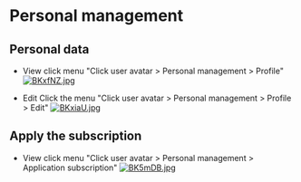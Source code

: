 # Personal management

## Personal data
* View click menu "Click user avatar > Personal management > Profile"
[![BKxfNZ.jpg](https://v1.ax1x.com/2022/10/14/BKxfNZ.jpg)](https://x.imgtu.com/i/BKxfNZ)

* Edit Click the menu "Click user avatar > Personal management > Profile > Edit"
[![BKxiaU.jpg](https://v1.ax1x.com/2022/10/14/BKxiaU.jpg)](https://x.imgtu.com/i/BKxiaU)

## Apply the subscription
* View click menu "Click user avatar > Personal management > Application subscription"
[![BK5mDB.jpg](https://v1.ax1x.com/2022/10/14/BK5mDB.jpg)](https://x.imgtu.com/i/BK5mDB)
